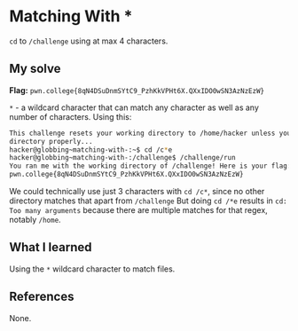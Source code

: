 # Matching With *
`cd` to `/challenge` using at max 4 characters.
## My solve
**Flag:** `pwn.college{8qN4DSuDnmSYtC9_PzhKkVPHt6X.QXxIDO0wSN3AzNzEzW}`

`*` - a wildcard character that can match any character as well as any number of characters.
Using this:

```bash
This challenge resets your working directory to /home/hacker unless you change 
directory properly...
hacker@globbing~matching-with-:~$ cd /c*e
hacker@globbing~matching-with-:/challenge$ /challenge/run 
You ran me with the working directory of /challenge! Here is your flag:
pwn.college{8qN4DSuDnmSYtC9_PzhKkVPHt6X.QXxIDO0wSN3AzNzEzW}
```

We could technically use just 3 characters with `cd /c*`, since no other directory matches that apart from `/challenge`
But doing `cd /*e` results in `cd: Too many arguments` because there are multiple matches for that regex, notably `/home`.
## What I learned
Using the `*` wildcard character to match files.

## References 
None.